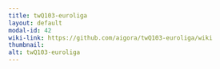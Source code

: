 ```yaml
---
title: twQ103-euroliga
layout: default
modal-id: 42
wiki-link: https://github.com/aigora/twQ103-euroliga/wiki
thumbnail: 
alt: twQ103-euroliga
---
```

